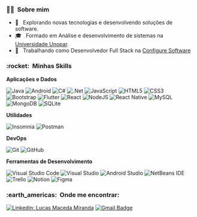 <h3> 👨‍🦱 &nbsp;Sobre mim </h3>

- 🤔 &nbsp; Explorando novas tecnologias e desenvolvendo soluções de software.
- 🎓 &nbsp; Formado em Análise e desenvolvimento de sistemas na <a href="https://www.unopar.com.br">Universidade Unopar</a>.
- 💼 &nbsp; Trabalhando como Desenvolvedor Full Stack na <a href="https://www.configure.com.br">Configure Software</a>

<h3> :rocket: &nbsp;Minhas Skills </h3>

**Aplicações e Dados**

  ![Java](https://img.shields.io/badge/java-%23ED8B00.svg?style=for-the-badge&logo=java&logoColor=white)
  ![Android](https://img.shields.io/badge/Android-3DDC84?style=for-the-badge&logo=android&logoColor=white)
  ![C#](https://img.shields.io/badge/c%23-%23239120.svg?style=for-the-badge&logo=c-sharp&logoColor=white)
  ![.Net](https://img.shields.io/badge/.NET-5C2D91?style=for-the-badge&logo=.net&logoColor=white)
  ![JavaScript](https://img.shields.io/badge/javascript-%23323330.svg?style=for-the-badge&logo=javascript&logoColor=%23F7DF1E)
  ![HTML5](https://img.shields.io/badge/html5-%23E34F26.svg?style=for-the-badge&logo=html5&logoColor=white)
  ![CSS3](https://img.shields.io/badge/css3-%231572B6.svg?style=for-the-badge&logo=css3&logoColor=white)
  ![Bootstrap](https://img.shields.io/badge/bootstrap-%23563D7C.svg?style=for-the-badge&logo=bootstrap&logoColor=white)
  ![Flutter](https://img.shields.io/badge/Flutter-%2302569B.svg?style=for-the-badge&logo=Flutter&logoColor=white)
  ![React](https://img.shields.io/badge/react-%2320232a.svg?style=for-the-badge&logo=react&logoColor=%2361DAFB)
  ![NodeJS](https://img.shields.io/badge/node.js-6DA55F?style=for-the-badge&logo=node.js&logoColor=white)
  ![React Native](https://img.shields.io/badge/react_native-%2320232a.svg?style=for-the-badge&logo=react&logoColor=%2361DAFB)
  ![MySQL](https://img.shields.io/badge/mysql-%2300f.svg?style=for-the-badge&logo=mysql&logoColor=white)
  ![MongoDB](https://img.shields.io/badge/MongoDB-%234ea94b.svg?style=for-the-badge&logo=mongodb&logoColor=white)
  ![SQLite](https://img.shields.io/badge/sqlite-%2307405e.svg?style=for-the-badge&logo=sqlite&logoColor=white)
  
**Utilidades**

  ![Insomnia](https://img.shields.io/badge/-Insomnia-333333?style=flat&logo=insomnia)
  ![Postman](https://img.shields.io/badge/-Postman-333333?style=flat&logo=postman)

**DevOps**

  ![Git](https://img.shields.io/badge/-Git-333333?style=flat&logo=git)
  ![GitHub](https://img.shields.io/badge/-GitHub-333333?style=flat&logo=github)

**Ferramentas de Desenvolvimento**

  ![Visual Studio Code](https://img.shields.io/badge/-Visual%20Studio%20Code-333333?style=flat&logo=visual-studio-code&logoColor=007ACC)
  ![Visual Studio](https://img.shields.io/badge/Visual%20Studio-5C2D91.svg?style=for-the-badge&logo=visual-studio&logoColor=white)
  ![Android Studio](https://img.shields.io/badge/Android%20Studio-3DDC84.svg?style=for-the-badge&logo=android-studio&logoColor=white)
  ![NetBeans IDE](https://img.shields.io/badge/NetBeansIDE-1B6AC6.svg?style=for-the-badge&logo=apache-netbeans-ide&logoColor=white)
  ![Trello](https://img.shields.io/badge/-Trello-333333?style=flat&logo=trello&logoColor=007ACC)
  ![Notion](https://img.shields.io/badge/Notion-%23000000.svg?style=for-the-badge&logo=notion&logoColor=white)
  ![Figma](https://img.shields.io/badge/-Figma-333333?style=flat&logo=figma&logoColor=007ACC)

<h3> :earth_americas: &nbsp;Onde me encontrar: </h3> 

[![Linkedin: Lucas Maceda Miranda](https://img.shields.io/badge/-lucasmaceda-blue?style=flat-square&logo=Linkedin&logoColor=white&link=www.linkedin.com/in/lucas-maceda)](https://www.linkedin.com/in/lucas-maceda)
[![Gmail Badge](https://img.shields.io/badge/-lucasmacedamiranda@gmail.com-006bed?style=flat-square&logo=Gmail&logoColor=white&link=mailto:lucasmacedamiranda@gmail.com)](mailto:lucasmacedamiranda@gmail.com)

